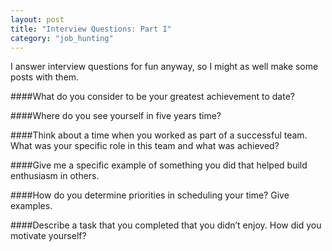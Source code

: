 ```yaml
---
layout: post
title: "Interview Questions: Part I"
category: "job_hunting"
---
```


I answer interview questions for fun anyway, so I might as well make some posts with them.

####What do you consider to be your greatest achievement to date?


####Where do you see yourself in five years time?

####Think about a time when you worked as part of a successful team. What was your specific role in this team and what was achieved?

####Give me a specific example of something you did that helped build enthusiasm in others.

####How do you determine priorities in scheduling your time? Give examples.




####Describe a task that you completed that you didn’t enjoy. How did you motivate yourself?
